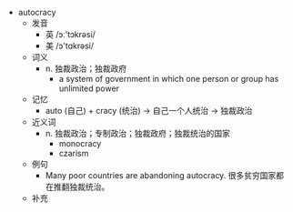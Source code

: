 - autocracy
  - 发音
    - 英 /ɔː'tɔkrəsi/
    - 美 /ɔ'tɑkrəsi/
  - 词义
    - n. 独裁政治；独裁政府
      - a system of government in which one person or group has unlimited power
  - 记忆
    - auto (自己) + cracy (统治) → 自己一个人统治 → 独裁政治
  - 近义词
    - n. 独裁政治；专制政治；独裁政府；独裁统治的国家
      - monocracy
      - czarism
  - 例句
    - Many poor countries are abandoning autocracy. 很多贫穷国家都在推翻独裁统治。
  - 补充